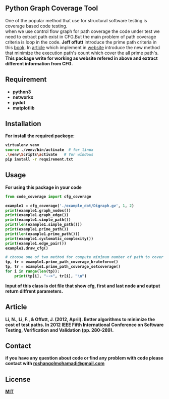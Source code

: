 ##  Python Graph Coverage Tool

One of the popular method that use for structural software testing is coverage based code testing.
<br> when we use control flow graph for path coverage the code under test we need to extract path exist in CFG.But the main problem of path coverage criteria is loop in the code.
<b>Jeff offutt</b> introduce the prime path criteria in this [book](https://cs.gmu.edu/~offutt/softwaretest/).
In [article](https://gitlab.com/roshan_roshan/graph-coverage-tool/-/tree/master/article) which implement in [website](https://cs.gmu.edu:8443/offutt/coverage/GraphCoverage) introduce the new method that minimize the execution path's count which cover the all prime path's.
<br><b>This package write for working as website refered in above and extract different information from CFG.<b>
 

## Requirement

- python3
- networkx
- pydot
- matplotlib
 
## Installation
For install the required packege:

```bash
virtualenv venv
source ./venv/bin/activate  # for linux
.\venv\Scripts\activate   # for windows
pip install -r requirement.txt
```

## Usage

For using this package in your code

```python
from code_coverage import cfg_coverage

example1 = cfg_coverage('./example_dot/Digraph.gv', 1, 2)
print(example1.graph_nodes())
print(example1.graph_edge())
print(example1.simple_path())
print(len(example1.simple_path()))
print(example1.prime_path())
print(len(example1.prime_path()))
print(example1.cyclomatic_complexity())
print(example1.edge_pair())
example1.draw_cfg()

# choose one of two method for compute minimum number of path to cover the graph 
tp, tr = example1.prime_path_coverage_bruteforce()
tp, tr = example1.prime_path_coverage_setcoverage()
for i in range(len(tp)):
    print(tp[i], "-->", tr[i], "\n")
```
Input of this class is dot file that show cfg, first and last node and output return diffrent parameters.

## Article

Li, N., Li, F., & Offutt, J. (2012, April). Better algorithms to minimize the cost of test paths. In 2012 IEEE Fifth International Conference on Software Testing, Verification and Validation (pp. 280-289).

## Contact
if you have any question about code or find any problem with code please contact with <roshangolmohamadi@gmail.com>


## License
[MIT](https://github.com/roshangol/MCTP/blob/main/LICENSE)
